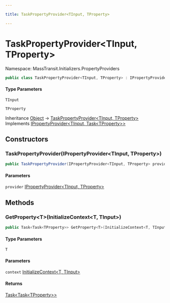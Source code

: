 ```yaml
---

title: TaskPropertyProvider<TInput, TProperty>

---
```


# TaskPropertyProvider\<TInput, TProperty\>

Namespace: MassTransit.Initializers.PropertyProviders

```csharp
public class TaskPropertyProvider<TInput, TProperty> : IPropertyProvider<TInput, Task<TProperty>>
```

#### Type Parameters

`TInput`<br/>

`TProperty`<br/>

Inheritance [Object](https://learn.microsoft.com/en-us/dotnet/api/system.object) → [TaskPropertyProvider\<TInput, TProperty\>](../masstransit-initializers-propertyproviders/taskpropertyprovider-2)<br/>
Implements [IPropertyProvider\<TInput, Task\<TProperty\>\>](../masstransit-initializers/ipropertyprovider-2)

## Constructors

### **TaskPropertyProvider(IPropertyProvider\<TInput, TProperty\>)**

```csharp
public TaskPropertyProvider(IPropertyProvider<TInput, TProperty> provider)
```

#### Parameters

`provider` [IPropertyProvider\<TInput, TProperty\>](../masstransit-initializers/ipropertyprovider-2)<br/>

## Methods

### **GetProperty\<T\>(InitializeContext\<T, TInput\>)**

```csharp
public Task<Task<TProperty>> GetProperty<T>(InitializeContext<T, TInput> context)
```

#### Type Parameters

`T`<br/>

#### Parameters

`context` [InitializeContext\<T, TInput\>](../../masstransit-abstractions/masstransit-initializers/initializecontext-2)<br/>

#### Returns

[Task\<Task\<TProperty\>\>](https://learn.microsoft.com/en-us/dotnet/api/system.threading.tasks.task-1)<br/>
